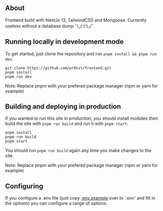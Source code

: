 ## About 

Frontend build with NextJs 13, TailwindCSS and Mongoose. Currently useless without a database dump ¯\\\_(ツ)_/¯

## Running locally in development mode

To get started, just clone the repository and run `pnpm install && pnpm run dev`:

    git clone https://github.com/pr0txt/frontend.git
    pnpm install
    pnpm run dev

Note: Replace pnpm with your prefered package manager (npm or yarn for example)

## Building and deploying in production

If you wanted to run this site in production, you should install modules then build the site with `pnpm run build` and run it with `pnpm start`:

    pnpm install
    pnpm run build
    pnpm start

You should run `pnpm run build` again any time you make changes to the site.

Note: Replace pnpm with your prefered package manager (npm or yarn for example)

## Configuring

If you configure a .env file (just copy [.env.example](https://github.com/pr0txt/frontend/blob/main/.env.example) over to '.env' and fill in the options) you can configure a range of options.